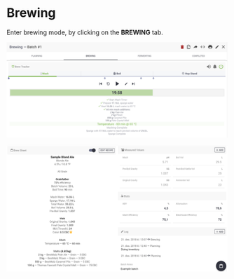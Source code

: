 # Brewing

Enter brewing mode, by clicking on the **BREWING** tab.

![Brew Tracker \(Optional\) for tracking and timing your brew-day!](../.gitbook/assets/image%20%2872%29.png)

![Brew-sheet and input fields for all your measured values, with estimated values and stats](../.gitbook/assets/image%20%2842%29.png)

